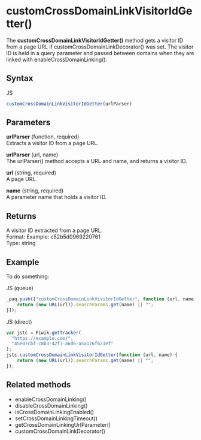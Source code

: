 # customCrossDomainLinkVisitorIdGetter()

The **customCrossDomainLinkVisitorIdGetter()** method gets a visitor ID
from a page URL if customCrossDomainLinkDecorator() was set. The visitor
ID is held in a query parameter and passed between domains when they are
linked with enableCrossDomainLinking().

## Syntax

<div class="tabs">

<div class="group-tab">

JS

``` javascript
customCrossDomainLinkVisitorIdGetter(urlParser)
```

</div>

</div>

## Parameters

**urlParser** (function, required)  
Extracts a visitor ID from a page URL.

**urlParser** (url, name)  
The urlParser() method accepts a URL and name, and returns a visitor ID.

**url** (string, required)  
A page URL.

**name** (string, required)  
A parameter name that holds a visitor ID.

## Returns

A visitor ID extracted from a page URL.  
Format: Example: c52b5d0969220761  
Type: string

## Example

To do something:

<div class="tabs">

<div class="group-tab">

JS (queue)

``` javascript
_paq.push(["customCrossDomainLinkVisitorIdGetter", function (url, name) {
    return (new URL(url)).searchParams.get(name) || "";
}]);
```

</div>

<div class="group-tab">

JS (direct)

``` javascript
var jstc = Piwik.getTracker(
  "https://example.com/",
  "45e07cbf-c8b3-42f3-a6d6-a5a176f623ef"
);
jstc.customCrossDomainLinkVisitorIdGetter(function (url, name) {
    return (new URL(url)).searchParams.get(name) || "";
});
```

</div>

</div>

## Related methods

  - enableCrossDomainLinking()
  - disableCrossDomainLinking()
  - isCrossDomainLinkingEnabled()
  - setCrossDomainLinkingTimeout()
  - getCrossDomainLinkingUrlParameter()
  - customCrossDomainLinkDecorator()
